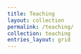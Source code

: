 ```yaml
---
title: Teaching
layout: collection
permalink: /teaching/
collection: teaching
entries_layout: grid
---
```


